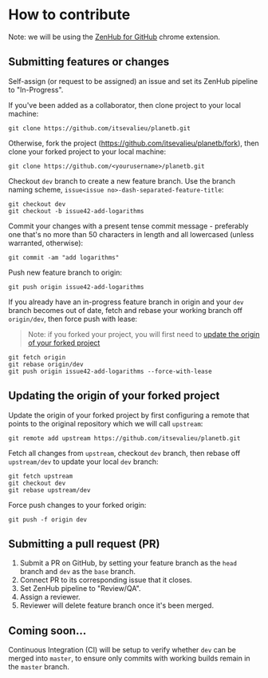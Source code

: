 # How to contribute

Note: we will be using the [ZenHub for GitHub](https://chrome.google.com/webstore/detail/zenhub-for-github/ogcgkffhplmphkaahpmffcafajaocjbd?hl=en-US) chrome extension.

## Submitting features or changes

Self-assign (or request to be assigned) an issue and set its ZenHub pipeline to "In-Progress".

If you've been added as a collaborator, then clone project to your local machine:

```
git clone https://github.com/itsevalieu/planetb.git
```

Otherwise, fork the project (https://github.com/itsevalieu/planetb/fork), then clone your forked project to your local machine:

```
git clone https://github.com/<yourusername>/planetb.git
```

Checkout `dev` branch to create a new feature branch. Use the branch naming scheme, `issue<issue no>-dash-separated-feature-title`:

```
git checkout dev
git checkout -b issue42-add-logarithms
```

Commit your changes with a present tense commit message - preferably one that's no more than 50 characters in length and all lowercased (unless warranted, otherwise):

```
git commit -am "add logarithms"
```

Push new feature branch to origin:

```
git push origin issue42-add-logarithms
```

If you already have an in-progress feature branch in origin and your `dev` branch becomes out of date, fetch and rebase your working branch off `origin/dev`, then force push with lease:

> Note: if you forked your project, you will first need to [update the origin of your forked project](#Updating-the-origin-of-your-forked-project)

```
git fetch origin
git rebase origin/dev
git push origin issue42-add-logarithms --force-with-lease
```

## Updating the origin of your forked project

Update the origin of your forked project by first configuring a remote that points to the original repository which we will call `upstream`:

```
git remote add upstream https://github.com/itsevalieu/planetb.git
```

Fetch all changes from `upstream`, checkout `dev` branch, then rebase off `upstream/dev` to update your local `dev` branch:

```
git fetch upstream
git checkout dev
git rebase upstream/dev
```

Force push changes to your forked origin:

```
git push -f origin dev
```

## Submitting a pull request (PR)

1. Submit a PR on GitHub, by setting your feature branch as the `head` branch and `dev` as the `base` branch.
2. Connect PR to its corresponding issue that it closes.
3. Set ZenHub pipeline to "Review/QA".
4. Assign a reviewer.
5. Reviewer will delete feature branch once it's been merged.

## Coming soon...

Continuous Integration (CI) will be setup to verify whether `dev` can be merged into `master`, to ensure only commits with working builds remain in the `master` branch.
